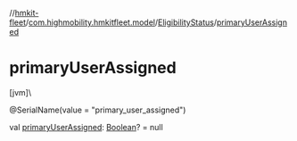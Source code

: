 //[hmkit-fleet](../../../index.md)/[com.highmobility.hmkitfleet.model](../index.md)/[EligibilityStatus](index.md)/[primaryUserAssigned](primary-user-assigned.md)

# primaryUserAssigned

[jvm]\

@SerialName(value = &quot;primary_user_assigned&quot;)

val [primaryUserAssigned](primary-user-assigned.md): [Boolean](https://kotlinlang.org/api/latest/jvm/stdlib/kotlin/-boolean/index.html)? = null

